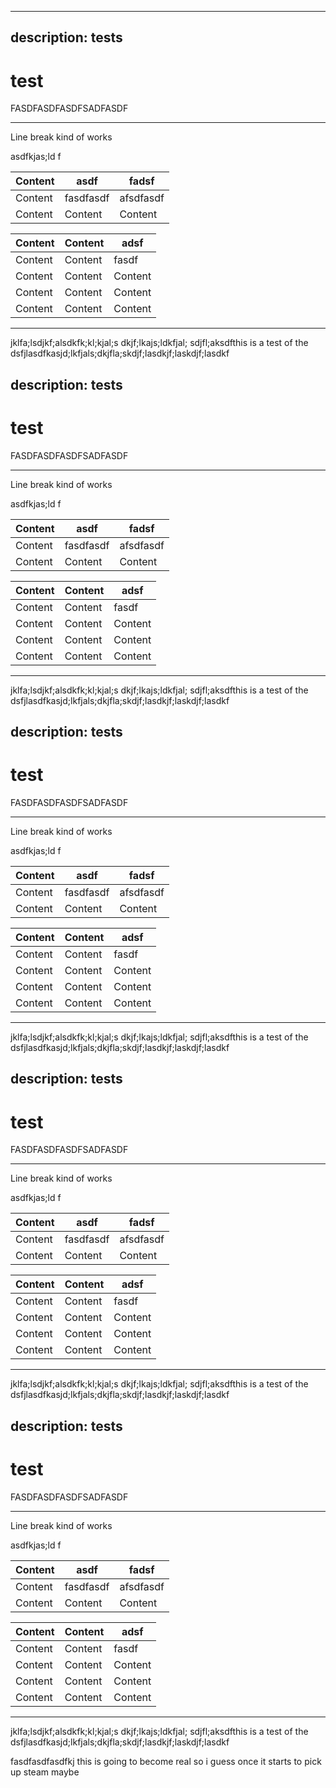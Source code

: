 ***

## description: tests

# test

FASDFASDFASDFSADFASDF

***

Line break kind of works

asdfkjas;ld f

| Content | asdf      | fadsf     |
| ------- | --------- | --------- |
| Content | fasdfasdf | afsdfasdf |
| Content | Content   | Content   |



| Content | Content | adsf    |
| ------- | ------- | ------- |
| Content | Content | fasdf   |
| Content | Content | Content |
| Content | Content | Content |
| Content | Content | Content |

***

jklfa;lsdjkf;alsdkfk;kl;kjal;s dkjf;lkajs;ldkfjal; sdjfl;aksdfthis is a test of the dsfjlasdfkasjd;lkfjals;dkjfla;skdjf;lasdkjf;laskdjf;lasdkf

## description: tests

# test

FASDFASDFASDFSADFASDF

***

Line break kind of works

asdfkjas;ld f

| Content | asdf      | fadsf     |
| ------- | --------- | --------- |
| Content | fasdfasdf | afsdfasdf |
| Content | Content   | Content   |



| Content | Content | adsf    |
| ------- | ------- | ------- |
| Content | Content | fasdf   |
| Content | Content | Content |
| Content | Content | Content |
| Content | Content | Content |

***

jklfa;lsdjkf;alsdkfk;kl;kjal;s dkjf;lkajs;ldkfjal; sdjfl;aksdfthis is a test of the dsfjlasdfkasjd;lkfjals;dkjfla;skdjf;lasdkjf;laskdjf;lasdkf

## description: tests

# test

FASDFASDFASDFSADFASDF

***

Line break kind of works

asdfkjas;ld f

| Content | asdf      | fadsf     |
| ------- | --------- | --------- |
| Content | fasdfasdf | afsdfasdf |
| Content | Content   | Content   |



| Content | Content | adsf    |
| ------- | ------- | ------- |
| Content | Content | fasdf   |
| Content | Content | Content |
| Content | Content | Content |
| Content | Content | Content |

***

jklfa;lsdjkf;alsdkfk;kl;kjal;s dkjf;lkajs;ldkfjal; sdjfl;aksdfthis is a test of the dsfjlasdfkasjd;lkfjals;dkjfla;skdjf;lasdkjf;laskdjf;lasdkf

## description: tests

# test

FASDFASDFASDFSADFASDF

***

Line break kind of works

asdfkjas;ld f

| Content | asdf      | fadsf     |
| ------- | --------- | --------- |
| Content | fasdfasdf | afsdfasdf |
| Content | Content   | Content   |



| Content | Content | adsf    |
| ------- | ------- | ------- |
| Content | Content | fasdf   |
| Content | Content | Content |
| Content | Content | Content |
| Content | Content | Content |

***

jklfa;lsdjkf;alsdkfk;kl;kjal;s dkjf;lkajs;ldkfjal; sdjfl;aksdfthis is a test of the dsfjlasdfkasjd;lkfjals;dkjfla;skdjf;lasdkjf;laskdjf;lasdkf

## description: tests

# test

FASDFASDFASDFSADFASDF

***

Line break kind of works

asdfkjas;ld f

| Content | asdf      | fadsf     |
| ------- | --------- | --------- |
| Content | fasdfasdf | afsdfasdf |
| Content | Content   | Content   |



| Content | Content | adsf    |
| ------- | ------- | ------- |
| Content | Content | fasdf   |
| Content | Content | Content |
| Content | Content | Content |
| Content | Content | Content |

***

jklfa;lsdjkf;alsdkfk;kl;kjal;s dkjf;lkajs;ldkfjal; sdjfl;aksdfthis is a test of the dsfjlasdfkasjd;lkfjals;dkjfla;skdjf;lasdkjf;laskdjf;lasdkf

fasdfasdfasdfkj this is going to become real so i guess once it starts to pick up steam maybe
